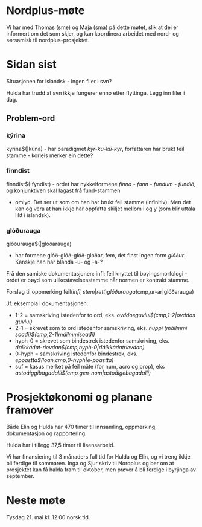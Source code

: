 # Nordplus-møte

Vi har med Thomas (sme) og Maja (sma) på dette møtet, slik at dei er informert om det som skjer, og kan koordinera arbeidet med nord- og sørsamisk til nordplus-prosjektet.

# Sidan sist

Situasjonen for islandsk - ingen filer i svn?

Hulda har trudd at svn ikkje fungerer enno etter flyttinga. Legg inn filer i dag.

## Problem-ord

### kýrina
kýrina$(|kúna) - har paradigmet *kýr-kú-kú-kýr*, forfattaren har brukt feil
stamme - korleis merker ein dette?

### finndist
finndist$(|fyndist) - ordet har nykkelformene
*finna - fann - fundum - fundið*, og konjunktiven skal lagast frå fund-stammen
+ omlyd. Det ser ut som om han har brukt feil stamme (infinitiv). Men det kan òg
vera at han ikkje har oppfatta skiljet mellom i og y (som blir uttala likt i
islandsk).

### glóðurauga
glóðurauga$(|glóðarauga)
- har formene glóð-glóð-glóð-glóðar, fem, det finst ingen form *glóður*.
Kanskje han har blanda -u- og -a-?

Frå den samiske dokumentasjonen:
infl: feil knyttet til bøyingsmorfologi - ordet er bøyd som ulikestavelsesstamme når normen er kontrakt stamme.

Forslag til oppmerking
feil$(infl,stem|rett)
glóðurauga$(cmp,ur-ar|glóðarauga)

Jf. eksempla i dokumentasjonen:
* 1-2 = samskriving istedenfor to ord, eks.
  *ovddosguvlui$(cmp,1-2|ovddos guvlui)*
* 2-1 = skrevet som to ord istedenfor samskriving, eks.
  *nuppi (máilmmi soađi)$(cmp,2-1|máilmmisoađi)*
* hyph-0 = skrevet som bindestrek istedenfor samskriving, eks.
  *dálkkádat-rievdan$(cmp,hyph-0|dálkkádatrievdan)*
* 0-hyph = samskriving istedenfor bindestrek, eks.
  *epoastta$(loan,cmp,0-hyph|e-poastta)*
* suf = kasus merket på feil måte (for num, acro og prop), eks
  *astoáiggibagadalli$(cmp,gen-nom|astoáigebagadalli)*

# Prosjektøkonomi og planane framover

Både Elin og Hulda har 470 timer til innsamling, oppmerking, dokumentasjon og rapportering.

Hulda har i tillegg 37,5 timer til lisensarbeid. 

Vi har finansiering til 3 månaders full tid for Hulda og Elin, og vi treng ikkje
bli ferdige til sommaren. Inga og Sjur skriv til Nordplus og ber om at
prosjektet kan få halda fram til oktober, men prøver å bli ferdige i byrjinga av
september.

# Neste møte

Tysdag 21. mai kl. 12.00 norsk tid.
